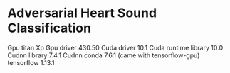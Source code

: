 # Adversarial Heart Sound Classification

Gpu titan Xp 
Gpu driver 430.50 
Cuda driver 10.1
Cuda runtime library 10.0
Cudnn library 7.4.1
Cudnn conda 7.6.1 (came with tensorflow-gpu)
tensorflow 1.13.1

